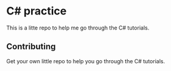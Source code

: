 # C# practice

This is a litte repo to help me go through the C# tutorials.

## Contributing

Get your own little repo to help you go through the C# tutorials.
